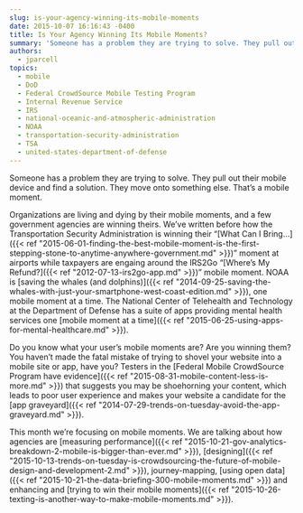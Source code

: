 ```yaml
---
slug: is-your-agency-winning-its-mobile-moments
date: 2015-10-07 16:16:43 -0400
title: Is Your Agency Winning Its Mobile Moments?
summary: 'Someone has a problem they are trying to solve. They pull out their mobile device and find a solution. They move onto something else. That&#8217;s a mobile moment. Organizations are living and dying by their mobile moments, and a few government agencies are winning theirs. We&#8217;ve written before how the Transportation Security Administration is winning'
authors:
  - jparcell
topics:
  - mobile
  - DoD
  - Federal CrowdSource Mobile Testing Program
  - Internal Revenue Service
  - IRS
  - national-oceanic-and-atmospheric-administration
  - NOAA
  - transportation-security-administration
  - TSA
  - united-states-department-of-defense
---
```


Someone has a problem they are trying to solve. They pull out their mobile device and find a solution. They move onto something else. That&#8217;s a mobile moment.

Organizations are living and dying by their mobile moments, and a few government agencies are winning theirs. We&#8217;ve written before how the Transportation Security Administration is winning their &#8220;[What Can I Bring&#8230;]({{< ref "2015-06-01-finding-the-best-mobile-moment-is-the-first-stepping-stone-to-anytime-anywhere-government.md" >}})&#8221; moment at airports while taxpayers are engaing around the IRS2Go &#8220;[Where&#8217;s My Refund?]({{< ref "2012-07-13-irs2go-app.md" >}})&#8221; mobile moment. NOAA is [saving the whales (and dolphins)]({{< ref "2014-09-25-saving-the-whales-with-just-your-smartphone-west-coast-edition.md" >}}), one mobile moment at a time. The National Center of Telehealth and Technology at the Department of Defense has a suite of apps providing mental health services one [mobile moment at a time]({{< ref "2015-06-25-using-apps-for-mental-healthcare.md" >}}).

Do you know what your user&#8217;s mobile moments are? Are you winning them? You haven’t made the fatal mistake of trying to shovel your website into a mobile site or app, have you? Testers in the [Federal Mobile CrowdSource Program have evidence]({{< ref "2015-08-31-mobile-content-less-is-more.md" >}}) that suggests you may be shoehorning your content, which leads to poor user experience and makes your website a candidate for the [app graveyard]({{< ref "2014-07-29-trends-on-tuesday-avoid-the-app-graveyard.md" >}}).

This month we&#8217;re focusing on mobile moments. We are talking about how agencies are [measuring performance]({{< ref "2015-10-21-gov-analytics-breakdown-2-mobile-is-bigger-than-ever.md" >}}), [designing]({{< ref "2015-10-13-trends-on-tuesday-is-crowdsourcing-the-future-of-mobile-design-and-development-2.md" >}}), journey-mapping, [using open data]({{< ref "2015-10-21-the-data-briefing-300-mobile-moments.md" >}}) and enhancing and [trying to win their mobile moments]({{< ref "2015-10-26-texting-is-another-way-to-make-mobile-moments.md" >}}).